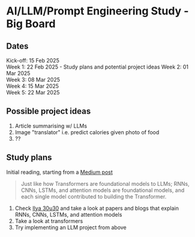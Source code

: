# AI/LLM/Prompt Engineering Study - Big Board

## Dates

Kick-off: 15 Feb 2025  
Week 1: 22 Feb 2025 - Study plans and potential project ideas
Week 2: 01 Mar 2025  
Week 3: 08 Mar 2025  
Week 4: 15 Mar 2025  
Week 5: 22 Mar 2025  

## Possible project ideas

1. Article summarising w/ LLMs
2. Image "translator" i.e. predict calories given photo of food
3. ??

## Study plans

Initial reading, starting from a [Medium post](https://medium.com/@nandinilreddy/understanding-transformers-llms-3794fe228901)

> Just like how Transformers are foundational models to LLMs; RNNs, CNNs, LSTMs, and attention models are foundational models, and each single model contributed to building the Transformer.

1. Check [Ilya 30u30](https://arc.net/folder/84DD0DB7-19AD-4DA5-B0CE-5AA523D3A403) and take a look at papers and blogs that explain RNNs, CNNs, LSTMs, and attention models
2. Take a look at transformers
3. Try implementing an LLM project from above

